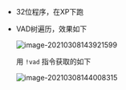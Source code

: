 + 32位程序，在XP下跑

+ VAD树遍历，效果如下

  ![image-20210308143921599](https://cdn.jsdelivr.net/gh/smallzhong/picgo-pic-bed/image-20210308143921599.png)

  用 `!vad` 指令获取的如下

  ![image-20210308144008315](https://cdn.jsdelivr.net/gh/smallzhong/picgo-pic-bed/image-20210308144008315.png)